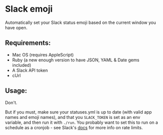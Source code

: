 # Slack emoji

Automatically set your Slack status emoji based on the current window you have open.

## Requirements:

- Mac OS (requires AppleScript)
- Ruby (a new enough version to have JSON, YAML & Date gems included)
- A Slack API token
- cUrl

## Usage:

Don't.

But if you must, make sure your statuses.yml is up to date (with valid app names and emoji
names), and that you `SLACK_TOKEN` is set as an env variable, and then run it with `./run`.
You probably want to set this to run on a schedule as a cronjob - see Slack's [docs](https://api.slack.com/methods/users.profile.set) for more info on
rate limits.
